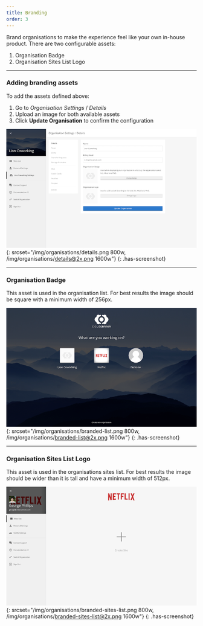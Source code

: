 ```yaml
---
title: Branding
order: 3
---
```


Brand organisations to make the experience feel like your own in-house product. There are two configurable assets:

1. Organisation Badge
2. Organisation Sites List Logo

---

### Adding branding assets

To add the assets defined above:

1. Go to *Organisation Settings* / *Details*
2. Upload an image for both available assets
3. Click **Update Organisation** to confirm the configuration

![The Details form in the Organisation Settings](/img/organisations/details.png){: srcset="/img/organisations/details.png 800w, /img/organisations/details@2x.png 1600w"}
{: .has-screenshot}

---

### Organisation Badge

This asset is used in the organisation list. For best results the image should be square with a minimum width of 256px.

![A Netflix Badge displayed on the organisations list](/img/organisations/branded-list.png){: srcset="/img/organisations/branded-list.png 800w, /img/organisations/branded-list@2x.png 1600w"}
{: .has-screenshot}

---

### Organisation Sites List Logo

This asset is used in the organisations sites list. For best results the image should be wider than it is tall and have a minimum width of 512px.


![A Netflix Logo displayed on the sites list](/img/organisations/branded-sites-list.png){: srcset="/img/organisations/branded-sites-list.png 800w, /img/organisations/branded-sites-list@2x.png 1600w"}
{: .has-screenshot}
